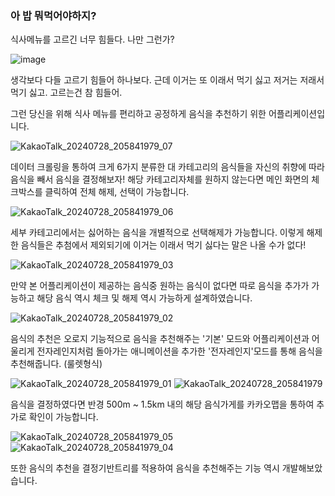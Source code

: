### 아 밥 뭐먹어야하지?

식사메뉴를 고르긴 너무 힘들다. 나만 그런가?

![image](https://github.com/user-attachments/assets/f0d671e8-e747-4a6d-bca9-8afdc4626cba)

생각보다 다들 고르기 힘들어 하나보다. 근데 이거는 또 이래서 먹기 싫고 저거는 저래서 먹기 싫고. 고르는건 참 힘들어.



그런 당신을 위해 식사 메뉴를 편리하고 공정하게 음식을 추천하기 위한 어플리케이션입니다.

![KakaoTalk_20240728_205841979_07](https://github.com/user-attachments/assets/f3299dab-73f2-43ce-a40f-fafcd5e53ac2)

데이터 크롤링을 통하여 크게 6가지 분류한 대 카테고리의 음식들을 자신의 취향에 따라 음식을 빼서 음식을 결정해보자!
해당 카테고리자체를 원하지 않는다면 메인 화면의 체크박스를 클릭하여 전체 해제, 선택이 가능합니다.

![KakaoTalk_20240728_205841979_06](https://github.com/user-attachments/assets/6e11116a-08c1-4968-960a-6a874a2bddb7)

세부 카테고리에서는 싫어하는 음식을 개별적으로 선택해제가 가능합니다. 이렇게 해제한 음식들은 추첨에서 제외되기에 이거는 이래서 먹기 싫다는 말은 나올 수가 없다!

![KakaoTalk_20240728_205841979_03](https://github.com/user-attachments/assets/aac05c6b-7528-4879-a4ad-d4980ab86023)

만약 본 어플리케이션이 제공하는 음식중 원하는 음식이 없다면 따로 음식을 추가가 가능하고 해당 음식 역시 체크 및 해제 역시 가능하게 설계하였습니다.

![KakaoTalk_20240728_205841979_02](https://github.com/user-attachments/assets/e23b4261-8cee-4e85-8413-de1495b6b3f3)

음식의 추천은 오로지 기능적으로 음식을 추천해주는 '기본' 모드와 어플리케이션과 어울리게 전자레인지처럼 돌아가는 애니메이션을 추가한 '전자레인지'모드를 통해 음식을 추천해줍니다. (룰렛형식)

![KakaoTalk_20240728_205841979_01](https://github.com/user-attachments/assets/9731f61e-375d-439b-be03-3a41f4a5e308)
![KakaoTalk_20240728_205841979](https://github.com/user-attachments/assets/cf27ae74-6f68-45c6-9210-1f2a084ef1e5)

음식을 결정하였다면 반경 500m ~ 1.5km 내의 해당 음식가게를 카카오맵을 통하여 추가로 확인이 가능합니다.

![KakaoTalk_20240728_205841979_05](https://github.com/user-attachments/assets/6175949c-2e83-400b-90c6-371f40e37c63)
![KakaoTalk_20240728_205841979_04](https://github.com/user-attachments/assets/58a9b336-bb39-41e1-9be0-ebf0a27bdf64)

또한 음식의 추천을 결정기반트리를 적용하여 음식을 추천해주는 기능 역시 개발해보았습니다.
